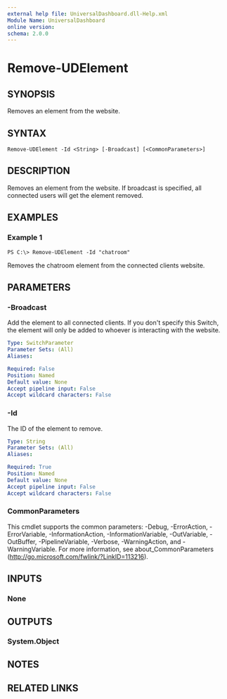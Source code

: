```yaml
---
external help file: UniversalDashboard.dll-Help.xml
Module Name: UniversalDashboard
online version:
schema: 2.0.0
---
```


# Remove-UDElement

## SYNOPSIS
Removes an element from the website. 

## SYNTAX

```
Remove-UDElement -Id <String> [-Broadcast] [<CommonParameters>]
```

## DESCRIPTION
Removes an element from the website. If broadcast is specified, all connected users will get the element removed. 

## EXAMPLES

### Example 1
```
PS C:\> Remove-UDElement -Id "chatroom"
```

Removes the chatroom element from the connected clients website. 

## PARAMETERS

### -Broadcast
Add the element to all connected clients. If you don't specify this Switch, the element will only be added to whoever is interacting with the website.

```yaml
Type: SwitchParameter
Parameter Sets: (All)
Aliases:

Required: False
Position: Named
Default value: None
Accept pipeline input: False
Accept wildcard characters: False
```

### -Id
The ID of the element to remove. 

```yaml
Type: String
Parameter Sets: (All)
Aliases:

Required: True
Position: Named
Default value: None
Accept pipeline input: False
Accept wildcard characters: False
```

### CommonParameters
This cmdlet supports the common parameters: -Debug, -ErrorAction, -ErrorVariable, -InformationAction, -InformationVariable, -OutVariable, -OutBuffer, -PipelineVariable, -Verbose, -WarningAction, and -WarningVariable. For more information, see about_CommonParameters (http://go.microsoft.com/fwlink/?LinkID=113216).

## INPUTS

### None

## OUTPUTS

### System.Object

## NOTES

## RELATED LINKS
